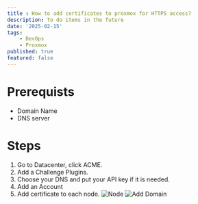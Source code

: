 ```yaml
---
title : How to add certificates to proxmox for HTTPS access?
description: To do items in the future
date: '2025-02-15'
tags: 
    - DevOps
    - Proxmox
published: true
featured: false
---
```

# Prerequists

- Domain Name
- DNS server

# Steps

1. Go to Datacenter, click ACME.
2. Add a Challenge Plugins.
3. Choose your DNS and put your API key if it is needed.
4. Add an Account
5. Add certificate to each node.
![Node](/post_images/how-to-setup-certificate-for-your-proxmox/add-certificate-to-node.png)
![Add Domain](/post_images/how-to-setup-certificate-for-your-proxmox/add-domain.png)